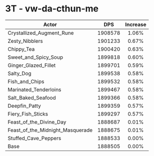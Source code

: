 # 3T - vw-da-cthun-me
| Actor | DPS | Increase |
|---|:---:|:---:|
|Crystallized_Augment_Rune|1908578|1.06%|
|Zesty_Nibblers|1901233|0.67%|
|Chippy_Tea|1900420|0.63%|
|Sweet_and_Spicy_Soup|1899818|0.60%|
|Ginger_Glazed_Fillet|1899701|0.59%|
|Salty_Dog|1899538|0.58%|
|Fish_and_Chips|1899532|0.58%|
|Marinated_Tenderloins|1899467|0.58%|
|Salt_Baked_Seafood|1899366|0.58%|
|Deepfin_Patty|1899359|0.57%|
|Fiery_Fish_Sticks|1899297|0.57%|
|Feast_of_the_Divine_Day|1888687|0.01%|
|Feast_of_the_Midnight_Masquerade|1888675|0.01%|
|Stuffed_Cave_Peppers|1888533|0.00%|
|Base|1888505|0.00%|
